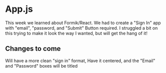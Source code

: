 # App.js
This week we learned about Formik/React. We had to create a "Sign In" app with "email", "password, and "Submit" Button required. I struggled a bit on this trying to make it look the way I wanted, but will get the hang of it! 

## Changes to come
Will have a more clean "sign in" format, Have it centered, and the "Email" and "Password" boxes will be titled 
